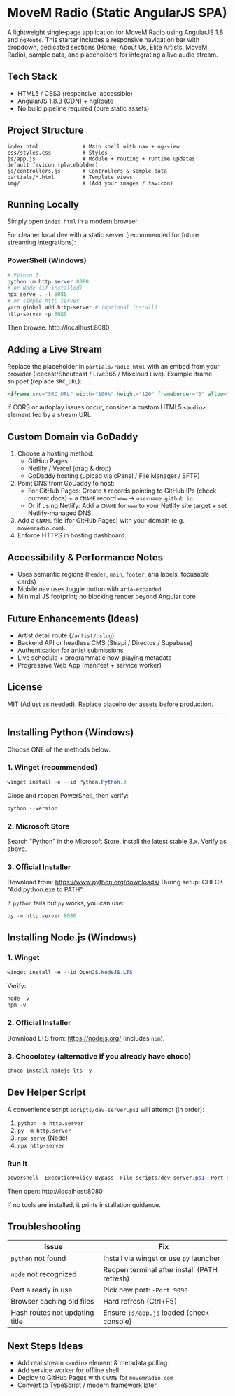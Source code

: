 # MoveM Radio (Static AngularJS SPA)

A lightweight single‑page application for MoveM Radio using AngularJS 1.8 and `ngRoute`. This starter includes a responsive navigation bar with dropdown, dedicated sections (Home, About Us, Elite Artists, MoveM Radio), sample data, and placeholders for integrating a live audio stream.

## Tech Stack
- HTML5 / CSS3 (responsive, accessible)
- AngularJS 1.8.3 (CDN) + ngRoute
- No build pipeline required (pure static assets)

## Project Structure
```
index.html              # Main shell with nav + ng-view
css/styles.css          # Styles
js/app.js               # Module + routing + runtime updates
default favicon (placeholder)
js/controllers.js       # Controllers & sample data
partials/*.html         # Template views
img/                    # (Add your images / favicon)
```

## Running Locally
Simply open `index.html` in a modern browser.

For cleaner local dev with a static server (recommended for future streaming integrations):

### PowerShell (Windows)
```powershell
# Python 3
python -m http.server 8080
# or Node (if installed)
npx serve . -l 8080
# or simple http server
yarn global add http-server # (optional install)
http-server -p 8080
```
Then browse: http://localhost:8080

## Adding a Live Stream
Replace the placeholder in `partials/radio.html` with an embed from your provider (Icecast/Shoutcast / Live365 / Mixcloud Live). Example iframe snippet (replace `SRC_URL`):
```html
<iframe src="SRC_URL" width="100%" height="120" frameborder="0" allow="autoplay" title="MoveM Radio Stream"></iframe>
```
If CORS or autoplay issues occur, consider a custom HTML5 `<audio>` element fed by a stream URL.

## Custom Domain via GoDaddy
1. Choose a hosting method:
   - GitHub Pages
   - Netlify / Vercel (drag & drop) 
   - GoDaddy hosting (upload via cPanel / File Manager / SFTP)
2. Point DNS from GoDaddy to host:
   - For GitHub Pages: Create `A` records pointing to GitHub IPs (check current docs) + a `CNAME` record `www` -> `username.github.io`.
   - Or if using Netlify: Add a `CNAME` for `www` to your Netlify site target + set Netlify-managed DNS.
3. Add a `CNAME` file (for GitHub Pages) with your domain (e.g., `movemradio.com`).
4. Enforce HTTPS in hosting dashboard.

## Accessibility & Performance Notes
- Uses semantic regions (`header`, `main`, `footer`, aria labels, focusable cards)
- Mobile nav uses toggle button with `aria-expanded`
- Minimal JS footprint; no blocking render beyond Angular core

## Future Enhancements (Ideas)
- Artist detail route (`/artist/:slug`)
- Backend API or headless CMS (Strapi / Directus / Supabase)
- Authentication for artist submissions
- Live schedule + programmatic now-playing metadata
- Progressive Web App (manifest + service worker)

## License
MIT (Adjust as needed). Replace placeholder assets before production.

---

## Installing Python (Windows)
Choose ONE of the methods below:

### 1. Winget (recommended)
```powershell
winget install -e --id Python.Python.3
```
Close and reopen PowerShell, then verify:
```powershell
python --version
```

### 2. Microsoft Store
Search "Python" in the Microsoft Store, install the latest stable 3.x. Verify as above.

### 3. Official Installer
Download from: https://www.python.org/downloads/
During setup: CHECK "Add python.exe to PATH".

If `python` fails but `py` works, you can use:
```powershell
py -m http.server 8080
```

## Installing Node.js (Windows)

### 1. Winget
```powershell
winget install -e --id OpenJS.NodeJS.LTS
```
Verify:
```powershell
node -v
npm -v
```

### 2. Official Installer
Download LTS from: https://nodejs.org/ (includes `npm`).

### 3. Chocolatey (alternative if you already have choco)
```powershell
choco install nodejs-lts -y
```

## Dev Helper Script
A convenience script `scripts/dev-server.ps1` will attempt (in order):
1. `python -m http.server`
2. `py -m http.server`
3. `npx serve` (Node)
4. `npx http-server`

### Run It
```powershell
powershell -ExecutionPolicy Bypass -File scripts/dev-server.ps1 -Port 8080
```
Then open: http://localhost:8080

If no tools are installed, it prints installation guidance.

## Troubleshooting
| Issue | Fix |
|-------|-----|
| `python` not found | Install via winget or use `py` launcher |
| `node` not recognized | Reopen terminal after install (PATH refresh) |
| Port already in use | Pick new port: `-Port 9090` |
| Browser caching old files | Hard refresh (Ctrl+F5) |
| Hash routes not updating title | Ensure `js/app.js` loaded (check console) |

## Next Steps Ideas
- Add real stream `<audio>` element & metadata polling
- Add service worker for offline shell
- Deploy to GitHub Pages with `CNAME` for `movemradio.com`
- Convert to TypeScript / modern framework later

